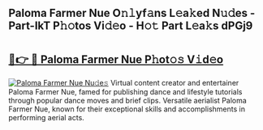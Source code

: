 ## Paloma Farmer Nue O𝚗𝚕yf𝚊ns L𝚎a𝚔ed N𝚞𝚍es - Part-IkT P𝚑𝚘tos Vi𝚍𝚎o - H𝚘𝚝 Part L𝚎a𝚔s dPGj9

# <h2><a href="http://kfcg480.oniu.top/?m=Paloma+Farmer+Nue">🔗👉 🔴 Paloma Farmer Nue P𝚑ot𝚘𝚜 V𝚒d𝚎o</a></h2>

[![Paloma Farmer Nue Nu𝚍e𝚜](https://i.imgur.com/0qMVB7G.gif)](http://kfcg480.oniu.top/?m=Paloma+Farmer+Nue)
Virtual content creator and entertainer Paloma Farmer Nue, famed for publishing dance and lifestyle tutorials through popular dance moves and brief clips. Versatile aerialist Paloma Farmer Nue, known for their exceptional skills and accomplishments in performing aerial acts.  

